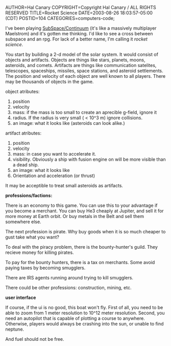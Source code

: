 AUTHOR=Hal Canary
COPYRIGHT=Copyright Hal Canary / ALL RIGHTS RESERVED
TITLE=Rocket Science
DATE=2003-08-26 18:03:57-05:00 (CDT)
POSTID=104
CATEGORIES=computers-code;

I've been playing [SubSpace/Continuum](http://www.subspacehq.com/) (it's like a massively multiplayer Maelstrom) and it's gotten me thinking. I'd like to see a cross between subspace and an rpg. For lack of a better name, I'm calling it _rocket science_.

You start by building a 2-d model of the solar system. It would consist of objects and artifacts. Objects are things like stars, planets, moons, asteroids, and comets. Artifacts are things like communication satelites, telescopes, spaceships, missiles, space stations, and asteroid settlements. The position and velocity of each object are well known to all players. There may be thousands of objects in the game.

object atributes:

1.  position
2.  velocity
3.  mass: if the mass is too small to create an aprecible g-field, ignore it
4.  radius. If the radius is very small ( < 10^3 m) ignore collisions.
5.  an image: what it looks like (asteroids can look alike.)

artifact atributes:

1.  position
2.  velocity
3.  mass: in case you want to accelerate it.
4.  visibility. Obviously a ship with fusion engine on will be more visible than a dead ship.
5.  an image: what it looks like
6.  Orientation and acceleration (or thrust)

It may be acceptible to treat small asteroids as artifacts.

**professions/factions:**

There is an economy to this game. You can use this to your advantage if you become a merchant. You can buy He3 cheaply at Jupiter, and sell it for more money at Earth orbit. Or buy metals in the Belt and sell them somewhere else.

The next profession is pirate. Why buy goods when it is so much cheaper to gust take what you want?

To deal with the piracy problem, there is the bounty-hunter's guild. They recieve money for killing pirates.

To pay for the bounty hunters, there is a tax on merchants. Some avoid paying taxes by becoming smugglers.

There are IRS agents running around trying to kill smugglers.

There could be other professions: construction, mining, etc.

**user interface**

If course, if the ui is no good, this boat won't fly. First of all, you need to be able to zoom from 1 meter resolution to 10^12 meter resolution. Second, you need an autopilot that is capable of plotting a course to anywhere. Otherwise, players would always be crashing into the sun, or unable to find neptune.

And fuel should not be free.
